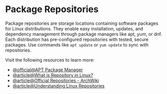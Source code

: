 # Package Repositories

Package repositories are storage locations containing software packages for Linux distributions. They enable easy installation, updates, and dependency management through package managers like apt, yum, or dnf. Each distribution has pre-configured repositories with tested, secure packages. Use commands like `apt update` or `yum update` to sync with repositories.

Visit the following resources to learn more:

- [@official@APT Package Manager](https://www.debian.org/doc/manuals/apt-guide/index.en.html)
- [@article@What is Repository in Linux?](https://linuxsimply.com/what-is-repository-in-linux/)
- [@article@Official Repositories - ArchWiki](https://wiki.archlinux.org/title/Official_repositories)
- [@article@Understanding Linux Repositories](https://blogs.maalavs.com/linux/understanding-linux-repositories/)